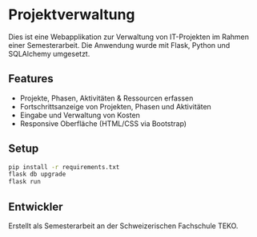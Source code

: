 # Projektverwaltung
Dies ist eine Webapplikation zur Verwaltung von IT-Projekten im Rahmen einer Semesterarbeit. Die Anwendung wurde mit Flask, Python und SQLAlchemy umgesetzt.

## Features
- Projekte, Phasen, Aktivitäten & Ressourcen erfassen
- Fortschrittsanzeige von Projekten, Phasen und Aktivitäten
- Eingabe und Verwaltung von Kosten
- Responsive Oberfläche (HTML/CSS via Bootstrap)

## Setup
```bash
pip install -r requirements.txt
flask db upgrade
flask run
```

## Entwickler
Erstellt als Semesterarbeit an der Schweizerischen Fachschule TEKO.